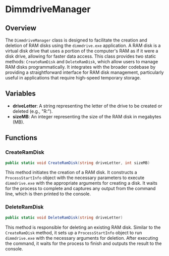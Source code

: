 # DimmdriveManager

## Overview
The `DimmdriveManager` class is designed to facilitate the creation and deletion of RAM disks using the `dimmdrive.exe` application. A RAM disk is a virtual disk drive that uses a portion of the computer's RAM as if it were a disk drive, allowing for faster data access. This class provides two static methods: `CreateRamDisk` and `DeleteRamDisk`, which allow users to manage RAM disks programmatically. It integrates with the broader codebase by providing a straightforward interface for RAM disk management, particularly useful in applications that require high-speed temporary storage.

## Variables
- **driveLetter**: A string representing the letter of the drive to be created or deleted (e.g., "R:").
- **sizeMB**: An integer representing the size of the RAM disk in megabytes (MB).

## Functions

### CreateRamDisk
```csharp
public static void CreateRamDisk(string driveLetter, int sizeMB)
```
This method initiates the creation of a RAM disk. It constructs a `ProcessStartInfo` object with the necessary parameters to execute `dimmdrive.exe` with the appropriate arguments for creating a disk. It waits for the process to complete and captures any output from the command line, which is then printed to the console.

### DeleteRamDisk
```csharp
public static void DeleteRamDisk(string driveLetter)
```
This method is responsible for deleting an existing RAM disk. Similar to the `CreateRamDisk` method, it sets up a `ProcessStartInfo` object to run `dimmdrive.exe` with the necessary arguments for deletion. After executing the command, it waits for the process to finish and outputs the result to the console.